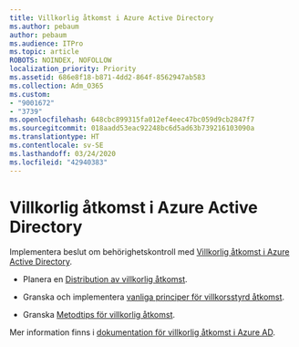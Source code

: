 ```yaml
---
title: Villkorlig åtkomst i Azure Active Directory
ms.author: pebaum
author: pebaum
ms.audience: ITPro
ms.topic: article
ROBOTS: NOINDEX, NOFOLLOW
localization_priority: Priority
ms.assetid: 686e8f18-b871-4dd2-864f-8562947ab583
ms.collection: Adm_O365
ms.custom:
- "9001672"
- "3739"
ms.openlocfilehash: 648cbc899315fa012ef4eec47bc059d9cb2847f7
ms.sourcegitcommit: 018aadd53eac92248bc6d5ad63b739216103090a
ms.translationtype: HT
ms.contentlocale: sv-SE
ms.lasthandoff: 03/24/2020
ms.locfileid: "42940383"
---
```

# <a name="conditional-access-with-azure-active-directory"></a>Villkorlig åtkomst i Azure Active Directory

Implementera beslut om behörighetskontroll med [Villkorlig åtkomst i Azure Active Directory](https://docs.microsoft.com/azure/active-directory/conditional-access/overview).

- Planera en [Distribution av villkorlig åtkomst](https://docs.microsoft.com/azure/active-directory/conditional-access/plan-conditional-access). 

- Granska och implementera [vanliga principer för villkorsstyrd åtkomst](https://docs.microsoft.com/azure/active-directory/conditional-access/concept-conditional-access-policy-common).

- Granska [Metodtips för villkorlig åtkomst](https://docs.microsoft.com/azure/active-directory/conditional-access/best-practices).

Mer information finns i [dokumentation för villkorlig åtkomst i Azure AD](https://docs.microsoft.com/azure/active-directory/conditional-access/).
